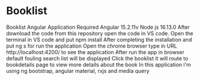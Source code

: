 # Booklist
Booklist Angular Application
Required
Angular 15.2.11v
Node js 16.13.0
After download the code from this repository open the code in VS code.
Open the terminal in VS code and put npm install
After completing the installation and put ng s for run the application
Open the chrome browser type in URL http://localhost:4200/ to see the application
After run the app in browser default fouling search list will be displayed
Click the booklist it will route to bookdetails page to view more details about the book
In this application i'm using ng bootstrap, angular material, rxjs and media query
